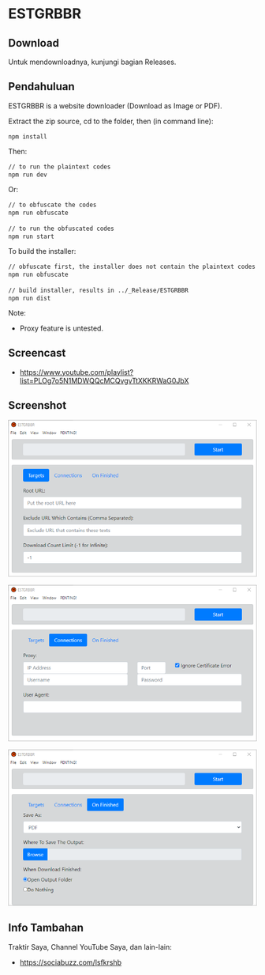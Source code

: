 # ESTGRBBR

## Download

Untuk mendownloadnya, kunjungi bagian Releases.

## Pendahuluan

ESTGRBBR is a website downloader (Download as Image or PDF). 

Extract the zip source, cd to the folder, then (in command line):

```
npm install
```

Then:

```
// to run the plaintext codes
npm run dev
```

Or:

```
// to obfuscate the codes
npm run obfuscate

// to run the obfuscated codes
npm run start
```

To build the installer:

```
// obfuscate first, the installer does not contain the plaintext codes
npm run obfuscate

// build installer, results in ../_Release/ESTGRBBR
npm run dist
```

Note:

- Proxy feature is untested.

## Screencast

- https://www.youtube.com/playlist?list=PLOg7o5N1MDWQQcMCQvgvTtXKKRWaG0JbX

## Screenshot

![ScreenShot](assets/ESTGRBBR1.png?raw=true)

![ScreenShot](assets/ESTGRBBR2.png?raw=true)

![ScreenShot](assets/ESTGRBBR3.png?raw=true)

## Info Tambahan

Traktir Saya, Channel YouTube Saya, dan lain-lain:

- https://sociabuzz.com/lsfkrshb